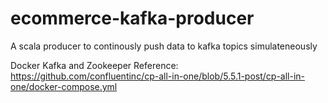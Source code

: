 # ecommerce-kafka-producer
A scala producer to continously push data to kafka topics simulateneously


Docker Kafka and Zookeeper Reference:
https://github.com/confluentinc/cp-all-in-one/blob/5.5.1-post/cp-all-in-one/docker-compose.yml
